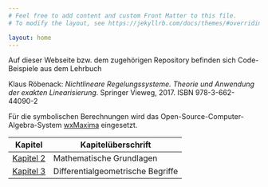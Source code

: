 ```yaml
---
# Feel free to add content and custom Front Matter to this file.
# To modify the layout, see https://jekyllrb.com/docs/themes/#overriding-theme-defaults

layout: home
---
```


Auf dieser Webseite bzw. dem zugehörigen Repository befinden sich Code-Beispiele aus dem Lehrbuch

Klaus Röbenack: *Nichtlineare Regelungssysteme. Theorie und Anwendung der exakten Linearisierung*. Springer Vieweg, 2017. 
ISBN 978-3-662-44090-2

Für die symbolischen Berechnungen wird das Open-Source-Computer-Algebra-System [wxMaxima](http://wxmaxima-developers.github.io/wxmaxima/index.html) eingesetzt.


|Kapitel| Kapitelüberschrift|
|---|---|
|[Kapitel 2](kap_2/kapitel2.md)|Mathematische Grundlagen|
|[Kapitel 3](kap_3/kapitel3.md)|Differentialgeometrische Begriffe|
